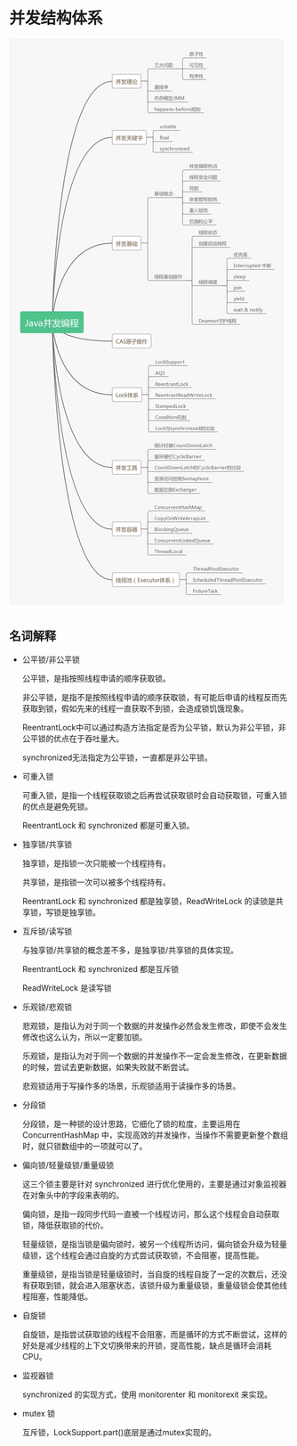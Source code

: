 # 并发结构体系

![并发编程体系](并发结构体系.resource/并发编程体系.jpg)

## 名词解释

- 公平锁/非公平锁

    公平锁，是指按照线程申请的顺序获取锁。

    非公平锁，是指不是按照线程申请的顺序获取锁，有可能后申请的线程反而先获取到锁，假如先来的线程一直获取不到锁，会造成锁饥饿现象。

    ReentrantLock中可以通过构造方法指定是否为公平锁，默认为非公平锁，非公平锁的优点在于吞吐量大。

    synchronized无法指定为公平锁，一直都是非公平锁。

- 可重入锁

    可重入锁，是指一个线程获取锁之后再尝试获取锁时会自动获取锁，可重入锁的优点是避免死锁。

    ReentrantLock 和 synchronized 都是可重入锁。

- 独享锁/共享锁

    独享锁，是指锁一次只能被一个线程持有。

    共享锁，是指锁一次可以被多个线程持有。

    ReentrantLock 和 synchronized 都是独享锁，ReadWriteLock 的读锁是共享锁，写锁是独享锁。

- 互斥锁/读写锁

    与独享锁/共享锁的概念差不多，是独享锁/共享锁的具体实现。

    ReentrantLock 和 synchronized 都是互斥锁

    ReadWriteLock 是读写锁

- 乐观锁/悲观锁

    悲观锁，是指认为对于同一个数据的并发操作必然会发生修改，即使不会发生修改也这么认为，所以一定要加锁。

    乐观锁，是指认为对于同一个数据的并发操作不一定会发生修改，在更新数据的时候，尝试去更新数据，如果失败就不断尝试。

    悲观锁适用于写操作多的场景，乐观锁适用于读操作多的场景。

- 分段锁

    分段锁，是一种锁的设计思路，它细化了锁的粒度，主要运用在 ConcurrentHashMap 中，实现高效的并发操作，当操作不需要更新整个数组时，就只锁数组中的一项就可以了。

- 偏向锁/轻量级锁/重量级锁

    这三个锁主要是针对 synchronized 进行优化使用的，主要是通过对象监视器在对象头中的字段来表明的。

    偏向锁，是指一段同步代码一直被一个线程访问，那么这个线程会自动获取锁，降低获取锁的代价。

    轻量级锁，是指当锁是偏向锁时，被另一个线程所访问，偏向锁会升级为轻量级锁，这个线程会通过自旋的方式尝试获取锁，不会阻塞，提高性能。

    重量级锁，是指当锁是轻量级锁时，当自旋的线程自旋了一定的次数后，还没有获取到锁，就会进入阻塞状态，该锁升级为重量级锁，重量级锁会使其他线程阻塞，性能降低。

- 自旋锁

    自旋锁，是指尝试获取锁的线程不会阻塞，而是循环的方式不断尝试，这样的好处是减少线程的上下文切换带来的开锁，提高性能，缺点是循环会消耗 CPU。

- 监视器锁

    synchronized 的实现方式，使用 monitorenter 和 monitorexit 来实现。

- mutex 锁

    互斥锁，LockSupport.part()底层是通过mutex实现的。

